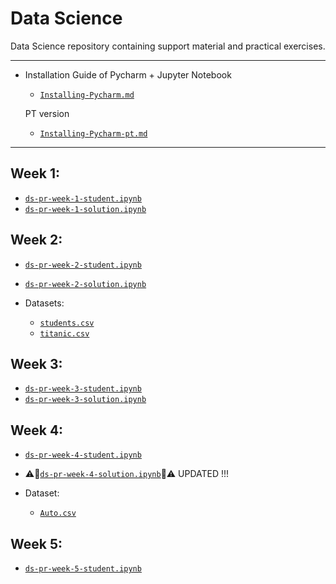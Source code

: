 # Data Science
Data Science repository containing support material and practical exercises.

---
- Installation Guide of Pycharm + Jupyter Notebook
  - [`Installing-Pycharm.md`](https://github.com/AISIC-Lab/Data-Science/blob/main/Installing-Pycharm.md)

  PT version
    - [`Installing-Pycharm-pt.md`](https://github.com/AISIC-Lab/Data-Science/blob/main/Installing-Pycharm-pt.md)

---
## Week 1:
  - [`ds-pr-week-1-student.ipynb`](https://github.com/AISIC-Lab/Data-Science/blob/main/Week_1/ds-pr-week-1-student.ipynb)
  - [`ds-pr-week-1-solution.ipynb`](https://github.com/AISIC-Lab/Data-Science/blob/main/Week_1/ds-pr-week-1-solution.ipynb)

## Week 2:
  - [`ds-pr-week-2-student.ipynb`](https://github.com/AISIC-Lab/Data-Science/blob/main/Week_2/ds-pr-week-2-student.ipynb)
  - [`ds-pr-week-2-solution.ipynb`](https://github.com/AISIC-Lab/Data-Science/blob/main/Week_2/ds-pr-week-2-solution.ipynb)
  
  - Datasets:
    - [`students.csv`](https://github.com/AISIC-Lab/Data-Science/blob/main/Week_2/students.csv)
    - [`titanic.csv`](https://github.com/AISIC-Lab/Data-Science/blob/main/Week_2/titanic.csv)

## Week 3:
  - [`ds-pr-week-3-student.ipynb`](https://github.com/AISIC-Lab/Data-Science/blob/main/Week_3/ds-pr-week-3-student.ipynb)
  - [`ds-pr-week-3-solution.ipynb`](https://github.com/AISIC-Lab/Data-Science/blob/main/Week_3/ds-pr-week-3-solution.ipynb)

## Week 4:
  - [`ds-pr-week-4-student.ipynb`](https://github.com/AISIC-Lab/Data-Science/blob/main/Week_4/ds-pr-week-4-student.ipynb)
  - ⚠️🚨[`ds-pr-week-4-solution.ipynb`](https://github.com/AISIC-Lab/Data-Science/blob/main/Week_4/ds-pr-week-4-solution.ipynb)🚨⚠️ UPDATED !!!

  - Dataset:
    - [`Auto.csv`](https://github.com/AISIC-Lab/Data-Science/blob/main/Week_4/Auto.csv)

## Week 5:
  - [`ds-pr-week-5-student.ipynb`](https://github.com/AISIC-Lab/Data-Science/blob/main/Week_5/ds-pr-week-5-student.ipynb)
    
